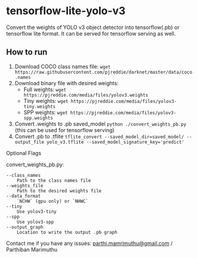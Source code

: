 # tensorflow-lite-yolo-v3

Convert the weights of YOLO v3 object detector into tensorflow(.pb) or tensorflow lite format. It can be served for tensorflow serving as well.

## How to run

1. Download COCO class names file: `wget https://raw.githubusercontent.com/pjreddie/darknet/master/data/coco.names`
2. Download binary file with desired weights: 
    - Full weights: `wget https://pjreddie.com/media/files/yolov3.weights`
    - Tiny weights: `wget https://pjreddie.com/media/files/yolov3-tiny.weights` 
    - SPP weights: `wget https://pjreddie.com/media/files/yolov3-spp.weights` 
3. Convert .weights to .pb saved_model `python ./convert_weights_pb.py` (this can be used for tensorflow serving)      
4. Convert .pb to .tflite `tflite_convert --saved_model_dir=saved_model/ --output_file yolo_v3.tflite --saved_model_signature_key='predict'`


Optional Flags

convert_weights_pb.py:

    --class_names
        Path to the class names file
    --weights_file
        Path to the desired weights file    
    --data_format
        `NCHW` (gpu only) or `NHWC`
    --tiny
        Use yolov3-tiny
    --spp
        Use yolov3-spp
    --output_graph
        Location to write the output .pb graph
        
Contact me if you have any issues: parthi.mamrimuthu@gmail.com / Parthiban Marimuthu